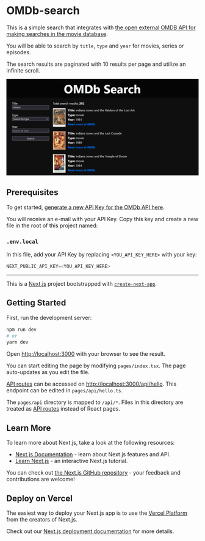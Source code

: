 # OMDb-search

This is a simple search that integrates with [the open external OMDB API for making searches in the
movie database](http://www.omdbapi.com/).

You will be able to search by `title`, `type` and `year` for movies, series or episodes.

The search results are paginated with 10 results per page and utilize an infinite scroll.

![Preview](./preview.png "Preview")

## Prerequisites

To get started, [generate a new API Key for the OMDb API here](http://www.omdbapi.com/apikey.aspx).

You will receive an e-mail with your API Key. Copy this key and create a new file in the root of this project named:

### `.env.local`

In this file, add your API Key by replacing `<YOU_API_KEY_HERE>` with your key:

```js
NEXT_PUBLIC_API_KEY=<YOU_API_KEY_HERE>
```

---

This is a [Next.js](https://nextjs.org/) project bootstrapped with [`create-next-app`](https://github.com/vercel/next.js/tree/canary/packages/create-next-app).

## Getting Started

First, run the development server:

```bash
npm run dev
# or
yarn dev
```

Open [http://localhost:3000](http://localhost:3000) with your browser to see the result.

You can start editing the page by modifying `pages/index.tsx`. The page auto-updates as you edit the file.

[API routes](https://nextjs.org/docs/api-routes/introduction) can be accessed on [http://localhost:3000/api/hello](http://localhost:3000/api/hello). This endpoint can be edited in `pages/api/hello.ts`.

The `pages/api` directory is mapped to `/api/*`. Files in this directory are treated as [API routes](https://nextjs.org/docs/api-routes/introduction) instead of React pages.

## Learn More

To learn more about Next.js, take a look at the following resources:

- [Next.js Documentation](https://nextjs.org/docs) - learn about Next.js features and API.
- [Learn Next.js](https://nextjs.org/learn) - an interactive Next.js tutorial.

You can check out [the Next.js GitHub repository](https://github.com/vercel/next.js/) - your feedback and contributions are welcome!

## Deploy on Vercel

The easiest way to deploy your Next.js app is to use the [Vercel Platform](https://vercel.com/new?utm_medium=default-template&filter=next.js&utm_source=create-next-app&utm_campaign=create-next-app-readme) from the creators of Next.js.

Check out our [Next.js deployment documentation](https://nextjs.org/docs/deployment) for more details.
